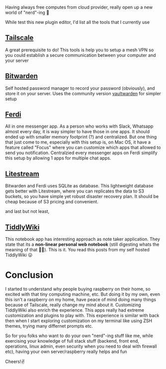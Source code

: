 Having always free computes from cloud provider, really open up a new world of "nerd"-ing 🤣

While test this new plugin editor, I'd list all the tools that I currently use

## [Tailscale](https://tailscale.com)
A great prerequisite to do! This tools is help you to setup a mesh VPN so you could establish a secure communication between your computer and your server

## [Bitwarden](https://bitwarden.com/)
Self hosted password manager to record your password (obviously), and store it on your server. Uses the community version [vaultwarden](https://github.com/dani-garcia/vaultwarden) for simpler setup

## [Ferdi](https://github.com/getferdi/ferdi)
All in one messenger app. As a person who works with Slack, Whatsapp almost every day, it is way simpler to have those in one apps. It should ended up with smaller memory footprint (?) and centralized. But one thing that just come to me, especially with this setup is, on Mac OS, it have a feature called "Focus" where you can customize which apps that allowed to send you notification. Centralzied every messenger apps on Ferdi simplify this setup by allowing 1 apps for multiple chat apps.

## [Litestream](https://litestream.io/)
Bitwarden and Ferdi uses SQLite as database. This lightweight database gets better with Litestream, where you can replicates the data to S3 buckets, so you have simple yet robust disaster recovery plan. It should be cheap because of S3 pricing and convenient.

and last but not least,

## [TiddlyWiki](https://github.com/Jermolene/TiddlyWiki5)
This notebook app has interesting approach as note taker application. They state that its a **non-linear personal web notebook** (still digesting whats the meaning of that 🤷‍♂️). This is it. You read this posts from my self hosted TiddlyWiki 😛

# Conclusion
I started to understand why people buying raspberry on their home, so excited with that tiny computing machine, etc. But doing it by my own, even this isn't a raspberry on my home, have peace of mind doing many things because of Tailscale, really change my mind about it.
Customizing TiddlyWiki also enrich the experience. This apps really had extreme customization and plugins to play with. This experience is similar with back then when I start exploring customization on my terminal like using ZSH themes, trying many differnet prompts etc.

So for you folks who want to do your own "nerd"-ing stuff like me, while exercising your knowledge of full stack stuff (backend, front end, operations, linux admin, even security when you need to deal with firewall etc), having your own server/raspberry really helps and fun

Cheers!✌️